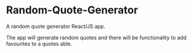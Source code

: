 # Random-Quote-Generator
A random quote generator React/JS app.

The app will generate random quotes and there will be functionality to add favourites to a quotes able.
